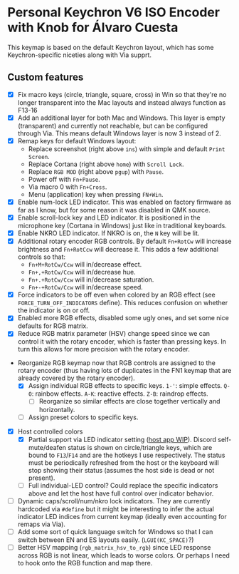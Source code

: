 # Personal Keychron V6 ISO Encoder with Knob for Álvaro Cuesta

This keymap is based on the default Keychron layout, which has some Keychron-specific niceties along with Via supprt.

## Custom features

- [x] Fix macro keys (circle, triangle, square, cross) in Win so that they're no longer transparent into the Mac layouts
      and instead always function as F13-16
- [x] Add an additional layer for both Mac and Windows. This layer is empty (transparent) and currently not reachable,
      but can be configured through Via. This means default Windows layer is now 3 instead of 2.
- [x] Remap keys for default Windows layout:
    - Replace screenshot (right above `ins`) with simple and default `Print Screen`.
    - Replace Cortana (right above `home`) with `Scroll Lock`.
    - Replace `RGB MOD` (right above `pgup`) with `Pause`.
    - Power off with `Fn+Pause`.
    - Via macro 0 with `Fn+Cross`.
    - Menu (application) key when pressing `FN+Win`.
- [x] Enable num-lock LED indicator. This was enabled on factory firmware as far as I know, but for some reason it was
      disabled in QMK source.
- [x] Enable scroll-lock key and LED indicator. It is positioned in the microphone key (Cortana in Windows) just like
      in traditional keyboards.
- [x] Enable NKRO LED indicator. If NKRO is on, the `N` key will be lit.
- [x] Additional rotary encoder RGB controls. By default `Fn+RotCw` will increase brightness and `Fn+RotCcw` will
      decrease it. This adds a few additional controls so that:
    - `Fn+M+RotCw/Ccw` will in/decrease effect.
    - `Fn+,+RotCw/Ccw` will in/decrease hue.
    - `Fn+.+RotCw/Ccw` will in/decrease saturation.
    - `Fn+-+RotCw/Ccw` will in/decrease speed.
- [x] Force indicators to be off even when colored by an RGB effect (see `FORCE_TURN_OFF_INDICATORS` define). This
      reduces confusion on whether the indicator is on or off.
- [x] Enabled more RGB effects, disabled some ugly ones, and set some nice defaults for RGB matrix.
- [x] Reduce RGB matrix parameter (HSV) change speed since we can control it with the rotary encoder, which is faster
      than pressing keys. In turn this allows for more precision with the rotary encoder.
- Reorganize RGB keymap now that RGB controls are assigned to the rotary encoder (thus having lots of duplicates in the
  FN1 keymap that are already covered by the rotary encoder).
    - [X] Assign individual RGB effects to specific keys. `1-'`: simple effects. `Q-O`: rainbow effects. `A-K`:
          reactive effects. `Z-B`: raindrop effects.
        - [ ] Reorganize so similar effects are close together vertically and horizontally.
    - [ ] Assign preset colors to specific keys.
- [x] Host controlled colors
    - [x] Partial support via LED indicator setting ([host app WIP](https://github.com/alvaro-cuesta/qmk_firmware_host/)).
          Discord self-mute/deafen status is shown on circle/triangle keys, which are bound to `F13`/`F14` and are the
          hotkeys I use respectively. The status must be periodically refreshed from the host or the keyboard will stop
          showing their status (assumes the host side is dead or not present).
    - [ ] Full individual-LED control? Could replace the specific indicators above and let the host have full control
          over indicator behavior.
- [ ] Dynamic caps/scroll/num/nkro lock indicators. They are currently hardcoded via `#define` but it might be
      interesting to infer the actual indicator LED indices from current keymap (ideally even accounting for remaps via
      Via).
- [ ] Add some sort of quick language switch for Windows so that I can switch between EN and ES layouts easily.
      (`LGUI(KC_SPACE)`?)
- [ ] Better HSV mapping (`rgb_matrix_hsv_to_rgb`) since LED response across RGB is not linear, which leads to worse
      colors. Or perhaps I need to hook onto the RGB function and map there.
